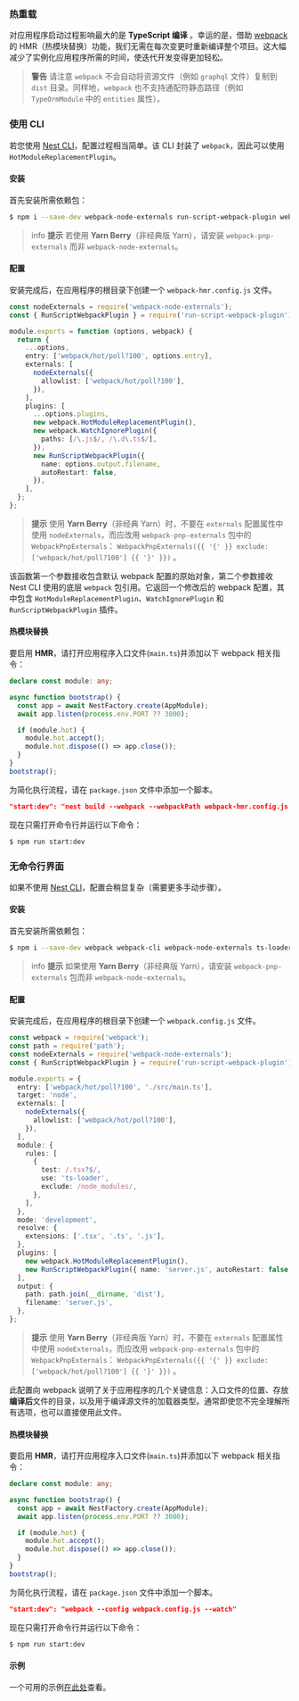 ### 热重载

对应用程序启动过程影响最大的是 **TypeScript 编译** 。幸运的是，借助 [webpack](https://github.com/webpack/webpack) 的 HMR（热模块替换）功能，我们无需在每次变更时重新编译整个项目。这大幅减少了实例化应用程序所需的时间，使迭代开发变得更加轻松。

> **警告** 请注意 `webpack` 不会自动将资源文件（例如 `graphql` 文件）复制到 `dist` 目录。同样地，`webpack` 也不支持通配符静态路径（例如 `TypeOrmModule` 中的 `entities` 属性）。

### 使用 CLI

若您使用 [Nest CLI](https://docs.nestjs.com/cli/overview)，配置过程相当简单。该 CLI 封装了 `webpack`，因此可以使用 `HotModuleReplacementPlugin`。

#### 安装

首先安装所需依赖包：

```bash
$ npm i --save-dev webpack-node-externals run-script-webpack-plugin webpack
```

> info **提示** 若使用 **Yarn Berry**（非经典版 Yarn），请安装 `webpack-pnp-externals` 而非 `webpack-node-externals`。

#### 配置

安装完成后，在应用程序的根目录下创建一个 `webpack-hmr.config.js` 文件。

```typescript
const nodeExternals = require('webpack-node-externals');
const { RunScriptWebpackPlugin } = require('run-script-webpack-plugin');

module.exports = function (options, webpack) {
  return {
    ...options,
    entry: ['webpack/hot/poll?100', options.entry],
    externals: [
      nodeExternals({
        allowlist: ['webpack/hot/poll?100'],
      }),
    ],
    plugins: [
      ...options.plugins,
      new webpack.HotModuleReplacementPlugin(),
      new webpack.WatchIgnorePlugin({
        paths: [/\.js$/, /\.d\.ts$/],
      }),
      new RunScriptWebpackPlugin({
        name: options.output.filename,
        autoRestart: false,
      }),
    ],
  };
};
```

> **提示** 使用 **Yarn Berry**（非经典 Yarn）时，不要在 `externals` 配置属性中使用 `nodeExternals`，而应改用 `webpack-pnp-externals` 包中的 `WebpackPnpExternals`： `WebpackPnpExternals({{ '{' }} exclude: ['webpack/hot/poll?100'] {{ '}' }})` 。

该函数第一个参数接收包含默认 webpack 配置的原始对象，第二个参数接收 Nest CLI 使用的底层 `webpack` 包引用。它返回一个修改后的 webpack 配置，其中包含 `HotModuleReplacementPlugin`、`WatchIgnorePlugin` 和 `RunScriptWebpackPlugin` 插件。

#### 热模块替换

要启用 **HMR**，请打开应用程序入口文件(`main.ts`)并添加以下 webpack 相关指令：

```typescript
declare const module: any;

async function bootstrap() {
  const app = await NestFactory.create(AppModule);
  await app.listen(process.env.PORT ?? 3000);

  if (module.hot) {
    module.hot.accept();
    module.hot.dispose(() => app.close());
  }
}
bootstrap();
```

为简化执行流程，请在 `package.json` 文件中添加一个脚本。

```json
"start:dev": "nest build --webpack --webpackPath webpack-hmr.config.js --watch"
```

现在只需打开命令行并运行以下命令：

```bash
$ npm run start:dev
```

### 无命令行界面

如果不使用 [Nest CLI](https://docs.nestjs.com/cli/overview)，配置会稍显复杂（需要更多手动步骤）。

#### 安装

首先安装所需依赖包：

```bash
$ npm i --save-dev webpack webpack-cli webpack-node-externals ts-loader run-script-webpack-plugin
```

> info **提示** 如果使用 **Yarn Berry**（非经典版 Yarn），请安装 `webpack-pnp-externals` 包而非 `webpack-node-externals`。

#### 配置

安装完成后，在应用程序的根目录下创建一个 `webpack.config.js` 文件。

```typescript
const webpack = require('webpack');
const path = require('path');
const nodeExternals = require('webpack-node-externals');
const { RunScriptWebpackPlugin } = require('run-script-webpack-plugin');

module.exports = {
  entry: ['webpack/hot/poll?100', './src/main.ts'],
  target: 'node',
  externals: [
    nodeExternals({
      allowlist: ['webpack/hot/poll?100'],
    }),
  ],
  module: {
    rules: [
      {
        test: /.tsx?$/,
        use: 'ts-loader',
        exclude: /node_modules/,
      },
    ],
  },
  mode: 'development',
  resolve: {
    extensions: ['.tsx', '.ts', '.js'],
  },
  plugins: [
    new webpack.HotModuleReplacementPlugin(),
    new RunScriptWebpackPlugin({ name: 'server.js', autoRestart: false }),
  ],
  output: {
    path: path.join(__dirname, 'dist'),
    filename: 'server.js',
  },
};
```

> **提示** 使用 **Yarn Berry**（非经典版 Yarn）时，不要在 `externals` 配置属性中使用 `nodeExternals`，而应改用 `webpack-pnp-externals` 包中的 `WebpackPnpExternals`： `WebpackPnpExternals({{ '{' }} exclude: ['webpack/hot/poll?100'] {{ '}' }})` 。

此配置向 webpack 说明了关于应用程序的几个关键信息：入口文件的位置、存放**编译后**文件的目录，以及用于编译源文件的加载器类型。通常即使您不完全理解所有选项，也可以直接使用此文件。

#### 热模块替换

要启用 **HMR**，请打开应用程序入口文件(`main.ts`)并添加以下 webpack 相关指令：

```typescript
declare const module: any;

async function bootstrap() {
  const app = await NestFactory.create(AppModule);
  await app.listen(process.env.PORT ?? 3000);

  if (module.hot) {
    module.hot.accept();
    module.hot.dispose(() => app.close());
  }
}
bootstrap();
```

为简化执行流程，请在 `package.json` 文件中添加一个脚本。

```json
"start:dev": "webpack --config webpack.config.js --watch"
```

现在只需打开命令行并运行以下命令：

```bash
$ npm run start:dev
```

#### 示例

一个可用的示例[在此处](https://github.com/nestjs/nest/tree/master/sample/08-webpack)查看。
